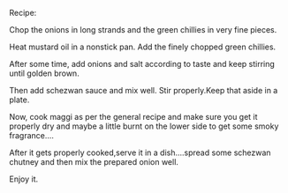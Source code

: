 Recipe:

Chop the onions in long strands and the green chillies in very fine pieces.

Heat mustard oil in a nonstick pan. Add the finely chopped green chillies.

After some time, add onions and salt according to taste and keep stirring until golden brown.

Then add schezwan sauce and mix well. Stir properly.Keep that aside in a plate.

Now, cook maggi as per the general recipe and make sure you get it properly dry and maybe a little burnt on the lower side to get some smoky fragrance….

After it gets properly cooked,serve it in a dish….spread some schezwan chutney and then mix the prepared onion well. 

Enjoy it.